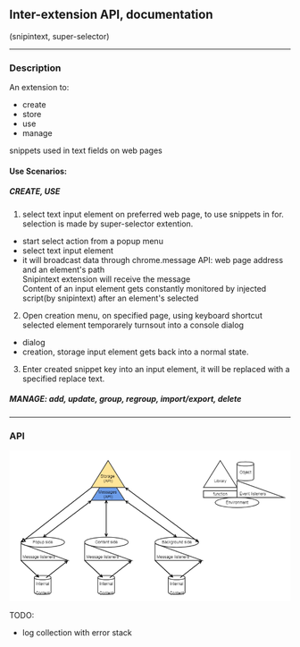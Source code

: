 ## Inter-extension API, documentation
(snipintext, super-selector)

---

### Description
An extension to: 
- create
- store
- use
- manage  

snippets used in text fields on web pages

#### Use Scenarios: 
##### CREATE, USE

1. select text input element on preferred web page, to use snippets in for.  
selection is made by super-selector extention. 
- start select action from a popup menu
- select text input element 
- it will broadcast data through chrome.message API: web page address and an element's path  
Snipintext extension will receive the message  
Content of an input element gets constantly monitored by injected script(by snipintext) after an element's selected 

2. Open creation menu, on specified page, using keyboard shortcut 
selected element temporarely turnsout into a console dialog 
- dialog
- creation, storage 
input element gets back into a normal state. 

3. Enter created snippet key into an input element, it will be replaced with a specified replace text. 

##### MANAGE: add, update, group, regroup, import/export, delete

---

### API 

![api image](super-selector_documentation.png)

TODO: 
- log collection with error stack
